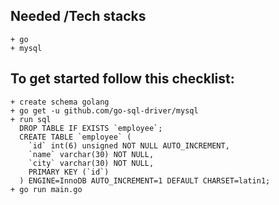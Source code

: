 ## Needed /Tech stacks
    + go
    + mysql
    
## To get started follow this checklist:
    + create schema golang
    + go get -u github.com/go-sql-driver/mysql
    + run sql
      DROP TABLE IF EXISTS `employee`;
      CREATE TABLE `employee` (
        `id` int(6) unsigned NOT NULL AUTO_INCREMENT,
        `name` varchar(30) NOT NULL,
        `city` varchar(30) NOT NULL,
        PRIMARY KEY (`id`)
      ) ENGINE=InnoDB AUTO_INCREMENT=1 DEFAULT CHARSET=latin1;
    + go run main.go
   
